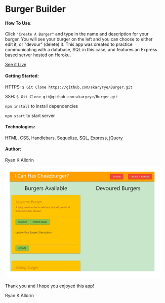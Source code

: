 # Burger Builder

#### How To Use:
Click `"Create A Burger"` and type in the name and description for your burger.  You will see your burger on the left and you can choose to either edit it, or "devour" (delete) it.  This app was created to practice communicating with a database, SQL in this case, and features an Express based server hosted on Heroku.

[See it Live](https://pure-sierra-96038.herokuapp.com/)


#### Getting Started:
HTTPS:   `$ Git Clone https://github.com/akaryrye/Burger.git`

SSH:   `$ Git Clone git@github.com:akaryrye/Burger.git`

`npm install` to install dependencies

`npm start` to start server

#### Technologies:
HTML, CSS, Handlebars, Sequelize, SQL, Express, jQuery


#### Author:
Ryan K Alldrin


![image](burgers.jpg)

Thank you and I hope you enjoyed this app!

Ryan K Alldrin

